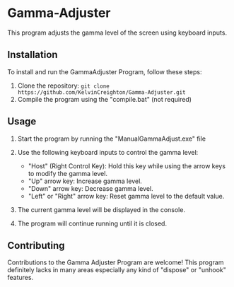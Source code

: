 # Gamma-Adjuster

This program adjusts the gamma level of the screen using keyboard inputs.

## Installation

To install and run the GammaAdjuster Program, follow these steps:

1. Clone the repository: `git clone https://github.com/KelvinCreighton/Gamma-Adjuster.git`
2. Compile the program using the "compile.bat" (not required)

## Usage

1. Start the program by running the "ManualGammaAdjust.exe" file
2. Use the following keyboard inputs to control the gamma level:
   - "Host" (Right Control Key): Hold this key while using the arrow keys to modify the gamma level.
   - "Up" arrow key: Increase gamma level.
   - "Down" arrow key: Decrease gamma level.
   - "Left" or "Right" arrow key: Reset gamma level to the default value.
   
3. The current gamma level will be displayed in the console.
4. The program will continue running until it is closed.

## Contributing

Contributions to the Gamma Adjuster Program are welcome! This program definitely lacks in many areas especially any kind of "dispose" or "unhook" features.

